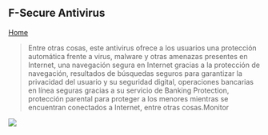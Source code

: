 ## F-Secure Antivirus
[Home](https://julianblas.github.io/Cierre-Bloque-2/)

> Entre otras cosas, este antivirus ofrece a los usuarios una protección automática frente a virus, malware y otras amenazas presentes en Internet, una navegación segura en Internet gracias a la protección de navegación, resultados de búsquedas seguros para garantizar la privacidad del usuario y su seguridad digital, operaciones bancarias en línea seguras gracias a su servicio de Banking Protection, protección parental para proteger a los menores mientras se encuentran conectados a Internet, entre otras cosas.Monitor

![](https://www.pcmag.com/sm/pcmagus/photo/default/f-secure-logo7_w5bk.png)

